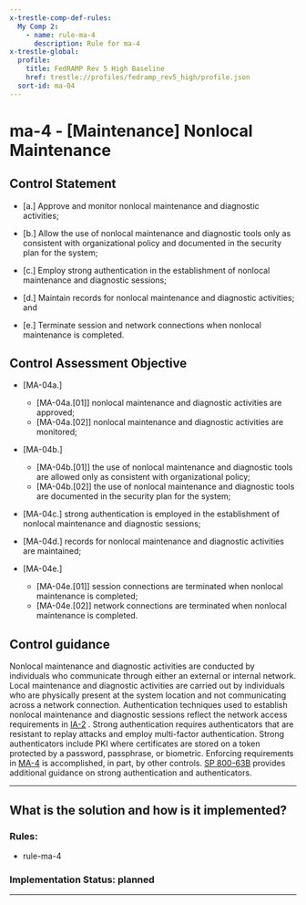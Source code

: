 ```yaml
---
x-trestle-comp-def-rules:
  My Comp 2:
    - name: rule-ma-4
      description: Rule for ma-4
x-trestle-global:
  profile:
    title: FedRAMP Rev 5 High Baseline
    href: trestle://profiles/fedramp_rev5_high/profile.json
  sort-id: ma-04
---
```


# ma-4 - \[Maintenance\] Nonlocal Maintenance

## Control Statement

- \[a.\] Approve and monitor nonlocal maintenance and diagnostic activities;

- \[b.\] Allow the use of nonlocal maintenance and diagnostic tools only as consistent with organizational policy and documented in the security plan for the system;

- \[c.\] Employ strong authentication in the establishment of nonlocal maintenance and diagnostic sessions;

- \[d.\] Maintain records for nonlocal maintenance and diagnostic activities; and

- \[e.\] Terminate session and network connections when nonlocal maintenance is completed.

## Control Assessment Objective

- \[MA-04a.\]

  - \[MA-04a.[01]\] nonlocal maintenance and diagnostic activities are approved;
  - \[MA-04a.[02]\] nonlocal maintenance and diagnostic activities are monitored;

- \[MA-04b.\]

  - \[MA-04b.[01]\] the use of nonlocal maintenance and diagnostic tools are allowed only as consistent with organizational policy;
  - \[MA-04b.[02]\] the use of nonlocal maintenance and diagnostic tools are documented in the security plan for the system;

- \[MA-04c.\] strong authentication is employed in the establishment of nonlocal maintenance and diagnostic sessions;

- \[MA-04d.\] records for nonlocal maintenance and diagnostic activities are maintained;

- \[MA-04e.\]

  - \[MA-04e.[01]\] session connections are terminated when nonlocal maintenance is completed;
  - \[MA-04e.[02]\] network connections are terminated when nonlocal maintenance is completed.

## Control guidance

Nonlocal maintenance and diagnostic activities are conducted by individuals who communicate through either an external or internal network. Local maintenance and diagnostic activities are carried out by individuals who are physically present at the system location and not communicating across a network connection. Authentication techniques used to establish nonlocal maintenance and diagnostic sessions reflect the network access requirements in [IA-2](#ia-2) . Strong authentication requires authenticators that are resistant to replay attacks and employ multi-factor authentication. Strong authenticators include PKI where certificates are stored on a token protected by a password, passphrase, or biometric. Enforcing requirements in [MA-4](#ma-4) is accomplished, in part, by other controls. [SP 800-63B](#e59c5a7c-8b1f-49ca-8de0-6ee0882180ce) provides additional guidance on strong authentication and authenticators.

______________________________________________________________________

## What is the solution and how is it implemented?

<!-- For implementation status enter one of: implemented, partial, planned, alternative, not-applicable -->

<!-- Note that the list of rules under ### Rules: is read-only and changes will not be captured after assembly to JSON -->

<!-- Add control implementation description here for control: ma-4 -->

### Rules:

  - rule-ma-4

### Implementation Status: planned

______________________________________________________________________

